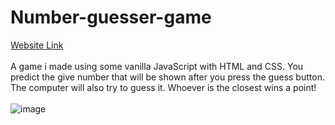 # Number-guesser-game


<a href="https://guesswhatsthenumber.netlify.app/">Website Link</a>
<br>
<br>
A game i made using some vanilla JavaScript with HTML and CSS. You predict the give number that will be shown after you press the guess button. The computer will also try to guess it. Whoever is the closest wins a point!
<br>
<br>
![image](https://user-images.githubusercontent.com/109658031/211154900-488ad1de-18bf-45cd-aea6-0190e488d956.png)
